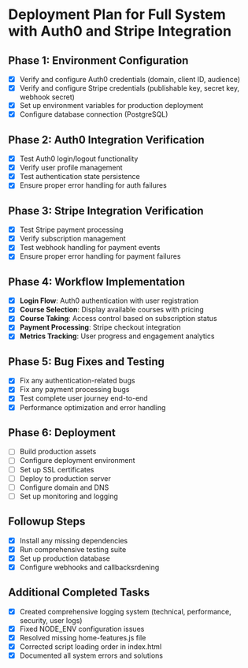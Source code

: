 # Deployment Plan for Full System with Auth0 and Stripe Integration

## Phase 1: Environment Configuration
- [x] Verify and configure Auth0 credentials (domain, client ID, audience)
- [x] Verify and configure Stripe credentials (publishable key, secret key, webhook secret)
- [x] Set up environment variables for production deployment
- [x] Configure database connection (PostgreSQL)

## Phase 2: Auth0 Integration Verification
- [x] Test Auth0 login/logout functionality
- [x] Verify user profile management
- [x] Test authentication state persistence
- [x] Ensure proper error handling for auth failures

## Phase 3: Stripe Integration Verification
- [x] Test Stripe payment processing
- [x] Verify subscription management
- [x] Test webhook handling for payment events
- [x] Ensure proper error handling for payment failures

## Phase 4: Workflow Implementation
- [x] **Login Flow**: Auth0 authentication with user registration
- [x] **Course Selection**: Display available courses with pricing
- [x] **Course Taking**: Access control based on subscription status
- [x] **Payment Processing**: Stripe checkout integration
- [x] **Metrics Tracking**: User progress and engagement analytics

## Phase 5: Bug Fixes and Testing
- [x] Fix any authentication-related bugs
- [x] Fix any payment processing bugs
- [x] Test complete user journey end-to-end
- [x] Performance optimization and error handling

## Phase 6: Deployment
- [ ] Build production assets
- [ ] Configure deployment environment
- [ ] Set up SSL certificates
- [ ] Deploy to production server
- [ ] Configure domain and DNS
- [ ] Set up monitoring and logging

## Followup Steps
- [x] Install any missing dependencies
- [x] Run comprehensive testing suite
- [x] Set up production database
- [x] Configure webhooks and callbacksrdening

## Additional Completed Tasks
- [x] Created comprehensive logging system (technical, performance, security, user logs)
- [x] Fixed NODE_ENV configuration issues
- [x] Resolved missing home-features.js file
- [x] Corrected script loading order in index.html
- [x] Documented all system errors and solutions
